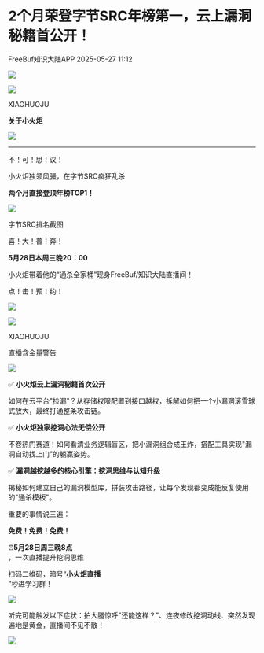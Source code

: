 #  2个月荣登字节SRC年榜第一，云上漏洞秘籍首公开！   
 FreeBuf知识大陆APP   2025-05-27 11:12  
  
![](https://mmbiz.qpic.cn/mmbiz_png/HaJr68L1tTRBDbDdSOsWEibE3E5fukqlGiaCYCIORkrlc7wDEmaOYa5Tic3vKDdWa3Ac5xn2GXVfWXDribibqJy906w/640?wx_fmt=png&from=appmsg "")  
  
![](https://mmbiz.qpic.cn/mmbiz_png/HaJr68L1tTRBDbDdSOsWEibE3E5fukqlGIiawia3NXkhThrmraicgxicK5tTtJSJB4CwBu8QUyPx0hfewxx0eV7Ye6g/640?wx_fmt=png&from=appmsg "")  
  
XIAOHUOJU  
  
**关于小火炬**  
  
![](https://mmbiz.qpic.cn/mmbiz_gif/HaJr68L1tTRBDbDdSOsWEibE3E5fukqlGCWm9UZUH23yM5Vum8Pibic1fecV8bjxcWokicrMia9e5ZuMVqtWWs6awibQ/640?wx_fmt=gif&from=appmsg "")  
  
  
****  
不！可！思！议！  
  
小火炬独领风骚，在字节SRC疯狂乱杀  
  
**两个月直接登顶年榜TOP1！**  
  
![](https://mmbiz.qpic.cn/mmbiz_png/HaJr68L1tTRBDbDdSOsWEibE3E5fukqlGhLFLBKSyfMacmBuNrZ0X3aeRzzUZ1lpErdxw4iagW2sDdv64rYnkeRA/640?wx_fmt=png&from=appmsg "")  
  
字节SRC排名截图  
  
  
喜！大！普！奔！  
  
**5月28日本周三晚20：00**  
  
小火炬带着他的“通杀全家桶”现身FreeBuf/知识大陆直播间！  
  
点！击！预！约！  
  
  
  
  
  
  
![](https://mmbiz.qpic.cn/mmbiz_png/HaJr68L1tTRBDbDdSOsWEibE3E5fukqlGiaCYCIORkrlc7wDEmaOYa5Tic3vKDdWa3Ac5xn2GXVfWXDribibqJy906w/640?wx_fmt=png&from=appmsg "")  
  
![](https://mmbiz.qpic.cn/mmbiz_png/HaJr68L1tTRBDbDdSOsWEibE3E5fukqlGIiawia3NXkhThrmraicgxicK5tTtJSJB4CwBu8QUyPx0hfewxx0eV7Ye6g/640?wx_fmt=png&from=appmsg "")  
  
XIAOHUOJU  
  
直播含金量警告  
  
![](https://mmbiz.qpic.cn/mmbiz_gif/HaJr68L1tTRBDbDdSOsWEibE3E5fukqlGCWm9UZUH23yM5Vum8Pibic1fecV8bjxcWokicrMia9e5ZuMVqtWWs6awibQ/640?wx_fmt=gif&from=appmsg "")  
  
  
✅ **小火炬云上漏洞秘籍首次公开**  
  
如何在云平台"捡漏"？从存储权限配置到接口越权，拆解如何把一个小漏洞滚雪球式放大，最终打通整条攻击链。  
  
  
✅ **小火炬独家挖洞心法无偿公开**  
  
不卷热门赛道！如何看清业务逻辑盲区，把小漏洞组合成王炸，搭配工具实现"漏洞自动找上门"的躺赢姿势。  
  
  
✅ **漏洞越挖越多的核心引擎：挖洞思维与认知升级**  
  
揭秘如何建立自己的漏洞模型库，拼装攻击路径，让每个发现都变成能反复使用的"通杀模板"。  
  
  
  
重要的事情说三遍：  
  
**免费！免费！免费！**  
  
  
⏰**5月28日周三晚8点**  
，一次直播提升挖洞思维  
  
扫码二维码，暗号“**小火炬直播**  
”秒进学习群！  
  
![](https://mmbiz.qpic.cn/mmbiz_jpg/HaJr68L1tTRBDbDdSOsWEibE3E5fukqlGE9nic3iaHq97VZ1ORlNmJ9SDslef2khaQ9KBJarRqUDGM8FCHibYAg4qg/640?wx_fmt=jpeg&from=appmsg "")  
  
  
  
听完可能触发以下症状：拍大腿惊呼"还能这样？"、连夜修改挖洞动线、突然发现遍地是黄金，直播间不见不散！  
  
  
![](https://mmbiz.qpic.cn/mmbiz_png/HaJr68L1tTRBDbDdSOsWEibE3E5fukqlGIiawia3NXkhThrmraicgxicK5tTtJSJB4CwBu8QUyPx0hfewxx0eV7Ye6g/640?wx_fmt=png&from=appmsg "")  
  
  
  
